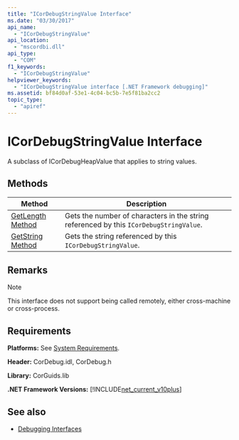 ```yaml
---
title: "ICorDebugStringValue Interface"
ms.date: "03/30/2017"
api_name: 
  - "ICorDebugStringValue"
api_location: 
  - "mscordbi.dll"
api_type: 
  - "COM"
f1_keywords: 
  - "ICorDebugStringValue"
helpviewer_keywords: 
  - "ICorDebugStringValue interface [.NET Framework debugging]"
ms.assetid: bf84d0af-53e1-4c04-bc5b-7e5f81ba2cc2
topic_type: 
  - "apiref"
---
```

# ICorDebugStringValue Interface
A subclass of ICorDebugHeapValue that applies to string values.  
  
## Methods  
  
|Method|Description|  
|------------|-----------------|  
|[GetLength Method](../../../../docs/framework/unmanaged-api/debugging/icordebugstringvalue-getlength-method.md)|Gets the number of characters in the string referenced by this `ICorDebugStringValue`.|  
|[GetString Method](../../../../docs/framework/unmanaged-api/debugging/icordebugstringvalue-getstring-method.md)|Gets the string referenced by this `ICorDebugStringValue`.|  
  
## Remarks  
  
> [!NOTE]
> This interface does not support being called remotely, either cross-machine or cross-process.  
  
## Requirements  
 **Platforms:** See [System Requirements](../../../../docs/framework/get-started/system-requirements.md).  
  
 **Header:** CorDebug.idl, CorDebug.h  
  
 **Library:** CorGuids.lib  
  
 **.NET Framework Versions:** [!INCLUDE[net_current_v10plus](../../../../includes/net-current-v10plus-md.md)]  
  
## See also

- [Debugging Interfaces](../../../../docs/framework/unmanaged-api/debugging/debugging-interfaces.md)
